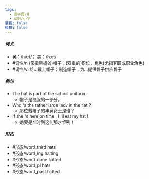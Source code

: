 ```yaml
---
tags:
  - 首字母/H
  - 级别/小学
掌握: false
模糊: false
---
```

##### 词义
- 英：/hæt/； 美：/hæt/
- #词性/n  (常指带檐的)帽子；(双重的)职位，角色(尤指官职或职业角色)
- #词性/vi  给…戴上帽子；制造帽子；为…提供帽子供应帽子
##### 例句
- The hat is part of the school uniform .
	- 帽子是校服的一部分。
- Who 's the rather large lady in the hat ?
	- 那位戴帽子的丰满女士是谁？
- If she 's here on time , I 'll eat my hat !
	- 她要是准时到这儿那才怪咧！
##### 形态
- #形态/word_third hats
- #形态/word_ing hatting
- #形态/word_done hatted
- #形态/word_pl hats
- #形态/word_past hatted
